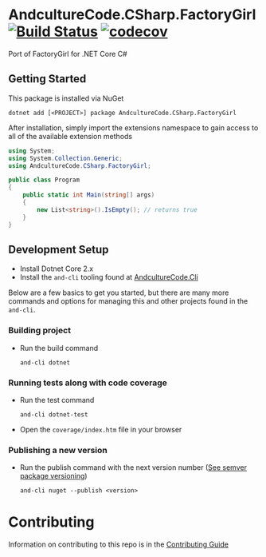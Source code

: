 # AndcultureCode.CSharp.FactoryGirl [![Build Status](https://travis-ci.org/AndcultureCode/AndcultureCode.CSharp.FactoryGirl.svg?branch=master)](https://travis-ci.org/AndcultureCode/AndcultureCode.CSharp.FactoryGirl) [![codecov](https://codecov.io/gh/AndcultureCode/AndcultureCode.CSharp.FactoryGirl/branch/master/graph/badge.svg)](https://codecov.io/gh/AndcultureCode/AndcultureCode.CSharp.FactoryGirl)
Port of FactoryGirl for .NET Core C#

## Getting Started
This package is installed via NuGet
```
dotnet add [<PROJECT>] package AndcultureCode.CSharp.FactoryGirl
```

After installation, simply import the extensions namespace to gain access
to all of the available extension methods
```csharp
using System;
using System.Collection.Generic;
using AndcultureCode.CSharp.FactoryGirl;

public class Program
{
    public static int Main(string[] args)
    {
        new List<string>().IsEmpty(); // returns true
    }
}
```

## Development Setup

* Install Dotnet Core 2.x
* Install the `and-cli` tooling found at [AndcultureCode.Cli](https://github.com/AndcultureCode/AndcultureCode.Cli)

Below are a few basics to get you started, but there are many more commands and options for managing this and other projects found in the `and-cli`.

### Building project
* Run the build command
    ```
    and-cli dotnet
    ```

### Running tests along with code coverage
* Run the test command
    ```
    and-cli dotnet-test
    ```
* Open the `coverage/index.htm` file in your browser

### Publishing a new version
* Run the publish command with the next version number ([See semver package versioning](https://docs.microsoft.com/en-us/nuget/concepts/package-versioning))
    ```
    and-cli nuget --publish <version>
    ```


Contributing
======

Information on contributing to this repo is in the [Contributing Guide](CONTRIBUTING.md)